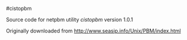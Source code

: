 #cistopbm

Source code for netpbm utility *cistopbm* version 1.0.1

Originally downloaded from http://www.seasip.info/Unix/PBM/index.html

